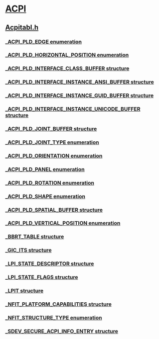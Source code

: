 # [ACPI](../_acpi/index.md)
## [Acpitabl.h](index.md)
### [_ACPI_PLD_EDGE enumeration](../acpitabl/ne-acpitabl-_acpi_pld_edge.md)
### [_ACPI_PLD_HORIZONTAL_POSITION enumeration](../acpitabl/ne-acpitabl-_acpi_pld_horizontal_position.md)
### [_ACPI_PLD_INTERFACE_CLASS_BUFFER structure](../acpitabl/ns-acpitabl-_acpi_pld_interface_class_buffer.md)
### [_ACPI_PLD_INTERFACE_INSTANCE_ANSI_BUFFER structure](../acpitabl/ns-acpitabl-_acpi_pld_interface_instance_ansi_buffer.md)
### [_ACPI_PLD_INTERFACE_INSTANCE_GUID_BUFFER structure](../acpitabl/ns-acpitabl-_acpi_pld_interface_instance_guid_buffer.md)
### [_ACPI_PLD_INTERFACE_INSTANCE_UNICODE_BUFFER structure](../acpitabl/ns-acpitabl-_acpi_pld_interface_instance_unicode_buffer.md)
### [_ACPI_PLD_JOINT_BUFFER structure](../acpitabl/ns-acpitabl-_acpi_pld_joint_buffer.md)
### [_ACPI_PLD_JOINT_TYPE enumeration](../acpitabl/ne-acpitabl-_acpi_pld_joint_type.md)
### [_ACPI_PLD_ORIENTATION enumeration](../acpitabl/ne-acpitabl-_acpi_pld_orientation.md)
### [_ACPI_PLD_PANEL enumeration](../acpitabl/ne-acpitabl-_acpi_pld_panel.md)
### [_ACPI_PLD_ROTATION enumeration](../acpitabl/ne-acpitabl-_acpi_pld_rotation.md)
### [_ACPI_PLD_SHAPE enumeration](../acpitabl/ne-acpitabl-_acpi_pld_shape.md)
### [_ACPI_PLD_SPATIAL_BUFFER structure](../acpitabl/ns-acpitabl-_acpi_pld_spatial_buffer.md)
### [_ACPI_PLD_VERTICAL_POSITION enumeration](../acpitabl/ne-acpitabl-_acpi_pld_vertical_position.md)
### [_BBRT_TABLE structure](../acpitabl/ns-acpitabl-_bbrt_table.md)
### [_GIC_ITS structure](../acpitabl/ns-acpitabl-_gic_its.md)
### [_LPI_STATE_DESCRIPTOR structure](../acpitabl/ns-acpitabl-_lpi_state_descriptor.md)
### [_LPI_STATE_FLAGS structure](../acpitabl/ns-acpitabl-_lpi_state_flags.md)
### [_LPIT structure](../acpitabl/ns-acpitabl-_lpit.md)
### [_NFIT_PLATFORM_CAPABILITIES structure](../acpitabl/ns-acpitabl-_nfit_platform_capabilities.md)
### [_NFIT_STRUCTURE_TYPE enumeration](../acpitabl/ne-acpitabl-_nfit_structure_type.md)
### [_SDEV_SECURE_ACPI_INFO_ENTRY structure](../acpitabl/ns-acpitabl-_sdev_secure_acpi_info_entry.md)
